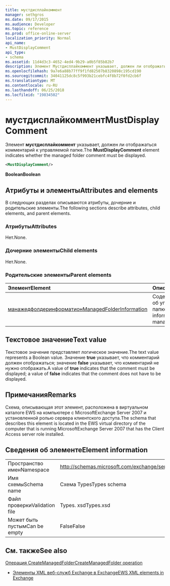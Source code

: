 ```yaml
---
title: мустдисплайкоммент
manager: sethgros
ms.date: 09/17/2015
ms.audience: Developer
ms.topic: reference
ms.prod: office-online-server
localization_priority: Normal
api_name:
- MustDisplayComment
api_type:
- schema
ms.assetid: 11d4d3c3-4652-4ed4-9b29-a0b5f85b82b7
description: Элемент Мустдисплайкоммент указывает, должен ли отображаться комментарий к управляемой папке.
ms.openlocfilehash: 9a7e6a88b77ff9f1fd82507b8320898c195cd190
ms.sourcegitcommit: 34041125dc8c5f993b21cebfc4f8b72f0fd2cb6f
ms.translationtype: MT
ms.contentlocale: ru-RU
ms.lasthandoff: 06/25/2018
ms.locfileid: "19834502"
---
```

# <a name="mustdisplaycomment"></a><span data-ttu-id="3ea21-103">мустдисплайкоммент</span><span class="sxs-lookup"><span data-stu-id="3ea21-103">MustDisplayComment</span></span>

<span data-ttu-id="3ea21-104">Элемент **мустдисплайкоммент** указывает, должен ли отображаться комментарий к управляемой папке.</span><span class="sxs-lookup"><span data-stu-id="3ea21-104">The **MustDisplayComment** element indicates whether the managed folder comment must be displayed.</span></span> 
  
```xml
<MustDisplayComment/>
```

 <span data-ttu-id="3ea21-105">**Boolean**</span><span class="sxs-lookup"><span data-stu-id="3ea21-105">**Boolean**</span></span>
## <a name="attributes-and-elements"></a><span data-ttu-id="3ea21-106">Атрибуты и элементы</span><span class="sxs-lookup"><span data-stu-id="3ea21-106">Attributes and elements</span></span>

<span data-ttu-id="3ea21-107">В следующих разделах описываются атрибуты, дочерние и родительские элементы.</span><span class="sxs-lookup"><span data-stu-id="3ea21-107">The following sections describe attributes, child elements, and parent elements.</span></span>
  
### <a name="attributes"></a><span data-ttu-id="3ea21-108">Атрибуты</span><span class="sxs-lookup"><span data-stu-id="3ea21-108">Attributes</span></span>

<span data-ttu-id="3ea21-109">Нет.</span><span class="sxs-lookup"><span data-stu-id="3ea21-109">None.</span></span>
  
### <a name="child-elements"></a><span data-ttu-id="3ea21-110">Дочерние элементы</span><span class="sxs-lookup"><span data-stu-id="3ea21-110">Child elements</span></span>

<span data-ttu-id="3ea21-111">Нет.</span><span class="sxs-lookup"><span data-stu-id="3ea21-111">None.</span></span>
  
### <a name="parent-elements"></a><span data-ttu-id="3ea21-112">Родительские элементы</span><span class="sxs-lookup"><span data-stu-id="3ea21-112">Parent elements</span></span>

|<span data-ttu-id="3ea21-113">**Элемент**</span><span class="sxs-lookup"><span data-stu-id="3ea21-113">**Element**</span></span>|<span data-ttu-id="3ea21-114">**Описание**</span><span class="sxs-lookup"><span data-stu-id="3ea21-114">**Description**</span></span>|
|:-----|:-----|
|[<span data-ttu-id="3ea21-115">манажедфолдеринформатион</span><span class="sxs-lookup"><span data-stu-id="3ea21-115">ManagedFolderInformation</span></span>](managedfolderinformation.md) <br/> |<span data-ttu-id="3ea21-116">Содержит сведения об управляемой папке.</span><span class="sxs-lookup"><span data-stu-id="3ea21-116">Contains information about a managed folder.</span></span>  <br/> |
   
## <a name="text-value"></a><span data-ttu-id="3ea21-117">Текстовое значение</span><span class="sxs-lookup"><span data-stu-id="3ea21-117">Text value</span></span>

<span data-ttu-id="3ea21-118">Текстовое значение представляет логическое значение.</span><span class="sxs-lookup"><span data-stu-id="3ea21-118">The text value represents a Boolean value.</span></span> <span data-ttu-id="3ea21-119">Значение **true** указывает, что комментарий должен отображаться; значение **false** указывает, что комментарий не нужно отображать.</span><span class="sxs-lookup"><span data-stu-id="3ea21-119">A value of **true** indicates that the comment must be displayed; a value of **false** indicates that the comment does not have to be displayed.</span></span> 
  
## <a name="remarks"></a><span data-ttu-id="3ea21-120">Примечания</span><span class="sxs-lookup"><span data-stu-id="3ea21-120">Remarks</span></span>

<span data-ttu-id="3ea21-121">Схема, описывающая этот элемент, расположена в виртуальном каталоге EWS на компьютере с MicrosoftExchange Server 2007 и установленной ролью сервера клиентского доступа.</span><span class="sxs-lookup"><span data-stu-id="3ea21-121">The schema that describes this element is located in the EWS virtual directory of the computer that is running MicrosoftExchange Server 2007 that has the Client Access server role installed.</span></span>
  
## <a name="element-information"></a><span data-ttu-id="3ea21-122">Сведения об элементе</span><span class="sxs-lookup"><span data-stu-id="3ea21-122">Element information</span></span>

|||
|:-----|:-----|
|<span data-ttu-id="3ea21-123">Пространство имен</span><span class="sxs-lookup"><span data-stu-id="3ea21-123">Namespace</span></span>  <br/> |http://schemas.microsoft.com/exchange/services/2006/types  <br/> |
|<span data-ttu-id="3ea21-124">Имя схемы</span><span class="sxs-lookup"><span data-stu-id="3ea21-124">Schema name</span></span>  <br/> |<span data-ttu-id="3ea21-125">Схема Types</span><span class="sxs-lookup"><span data-stu-id="3ea21-125">Types schema</span></span>  <br/> |
|<span data-ttu-id="3ea21-126">Файл проверки</span><span class="sxs-lookup"><span data-stu-id="3ea21-126">Validation file</span></span>  <br/> |<span data-ttu-id="3ea21-127">Types. xsd</span><span class="sxs-lookup"><span data-stu-id="3ea21-127">Types.xsd</span></span>  <br/> |
|<span data-ttu-id="3ea21-128">Может быть пустым</span><span class="sxs-lookup"><span data-stu-id="3ea21-128">Can be empty</span></span>  <br/> |<span data-ttu-id="3ea21-129">False</span><span class="sxs-lookup"><span data-stu-id="3ea21-129">False</span></span>  <br/> |
   
## <a name="see-also"></a><span data-ttu-id="3ea21-130">См. также</span><span class="sxs-lookup"><span data-stu-id="3ea21-130">See also</span></span>



[<span data-ttu-id="3ea21-131">Операция CreateManagedFolder</span><span class="sxs-lookup"><span data-stu-id="3ea21-131">CreateManagedFolder operation</span></span>](createmanagedfolder-operation.md)


- [<span data-ttu-id="3ea21-132">Элементы XML веб-служб Exchange в Exchange</span><span class="sxs-lookup"><span data-stu-id="3ea21-132">EWS XML elements in Exchange</span></span>](ews-xml-elements-in-exchange.md)

